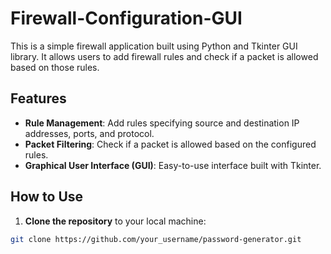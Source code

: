 # Firewall-Configuration-GUI
This is a simple firewall application built using Python and Tkinter GUI library. It allows users to add firewall rules and check if a packet is allowed based on those rules.

## Features
- **Rule Management**: Add rules specifying source and destination IP addresses, ports, and protocol.
- **Packet Filtering**: Check if a packet is allowed based on the configured rules.
- **Graphical User Interface (GUI)**: Easy-to-use interface built with Tkinter.

## How to Use
1. **Clone the repository** to your local machine:

```bash
git clone https://github.com/your_username/password-generator.git
